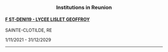 <h3 align="center">Institutions in Reunion</h3>

<h4><a href="//www.lycee-lgeoffroy.ac-reunion.fr">F ST-DENI19 - LYCEE LISLET GEOFFROY</a></h4>
SAINTE-CLOTILDE, RE

1/11/2021 - 31/12/2029

---